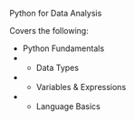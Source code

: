 Python for Data Analysis

Covers the following:
- Python Fundamentals
-   - Data Types
-   - Variables & Expressions
-   - Language Basics
